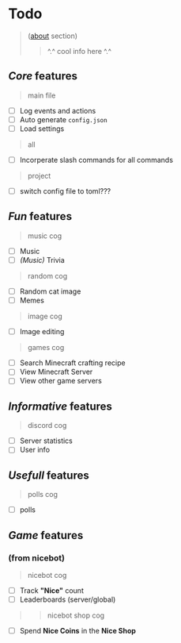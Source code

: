 # Todo

>([about](./about.md) section)
>> ^.^ cool info here ^.^  

## *Core* features

>main file

- [ ] Log events and actions
- [ ] Auto generate `config.json`
- [ ] Load settings

>all

- [ ] Incorperate slash commands for all commands

>project
- [ ] switch config file to toml???


## *Fun* features

>music cog

- [ ] Music
- [ ] *(Music)* Trivia

>random cog

- [ ] Random cat image
- [ ] Memes

>image cog

- [ ] Image editing

>games cog

- [ ] Search Minecraft crafting recipe
- [ ] View Minecraft Server
- [ ] View other game servers

## *Informative* features

>discord cog

- [ ] Server statistics
- [ ] User info

## *Usefull* features

>polls cog

- [ ] polls

## *Game* features

### (from nicebot)

>nicebot cog

- [ ] Track **"Nice"** count
- [ ] Leaderboards (server/global)

>>nicebot shop cog

- [ ] Spend **Nice Coins** in the **Nice Shop**
